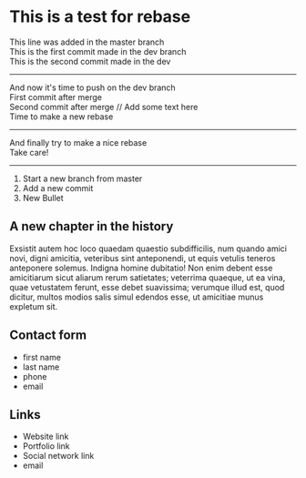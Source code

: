 # This is a test for rebase
This line was added in the master branch     
This is the first commit made in the dev branch      
This is the second commit made in the dev       

---
And now it's time to push on the dev branch     
First commit after merge       
Second commit after merge // Add some text here           
Time to make a new rebase      

---
And finally try to make a nice rebase      
Take care!    

---
1. Start a new branch from master  
2. Add a new commit   
3. New Bullet 


## A new chapter in the history

Exsistit autem hoc loco quaedam quaestio subdifficilis, num quando amici novi, digni amicitia, veteribus sint anteponendi, ut equis vetulis teneros anteponere solemus. Indigna homine dubitatio! Non enim debent esse amicitiarum sicut aliarum rerum satietates; veterrima quaeque, ut ea vina, quae vetustatem ferunt, esse debet suavissima; verumque illud est, quod dicitur, multos modios salis simul edendos esse, ut amicitiae munus expletum sit.


## Contact form

+ first name
+ last name
+ phone
+ email

## Links

+ Website link
+ Portfolio link
+ Social network link
+ email